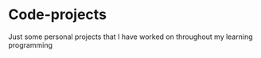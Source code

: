 # Code-projects
Just some personal projects that I have worked on throughout my learning programming

